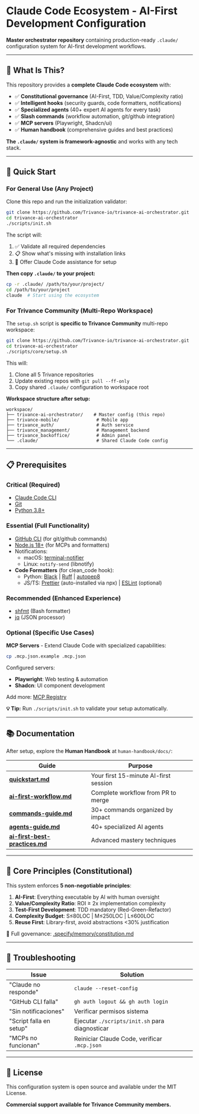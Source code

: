 # Claude Code Ecosystem - AI-First Development Configuration

**Master orchestrator repository** containing production-ready `.claude/` configuration system for AI-first development workflows.

---

## 🎯 What Is This?

This repository provides a **complete Claude Code ecosystem** with:

- ✅ **Constitutional governance** (AI-First, TDD, Value/Complexity ratio)
- ✅ **Intelligent hooks** (security guards, code formatters, notifications)
- ✅ **Specialized agents** (40+ expert AI agents for every task)
- ✅ **Slash commands** (workflow automation, git/github integration)
- ✅ **MCP servers** (Playwright, Shadcn/ui)
- ✅ **Human handbook** (comprehensive guides and best practices)

**The `.claude/` system is framework-agnostic** and works with any tech stack.

---

## 🚀 Quick Start

### **For General Use (Any Project)**

Clone this repo and run the initialization validator:

```bash
git clone https://github.com/Trivance-io/trivance-ai-orchestrator.git
cd trivance-ai-orchestrator
./scripts/init.sh
```

The script will:

1. ✅ Validate all required dependencies
2. 📋 Show what's missing with installation links
3. 🤖 Offer Claude Code assistance for setup

**Then copy `.claude/` to your project:**

```bash
cp -r .claude/ /path/to/your/project/
cd /path/to/your/project
claude  # Start using the ecosystem
```

### **For Trivance Community (Multi-Repo Workspace)**

The `setup.sh` script is **specific to Trivance Community** multi-repo workspace:

```bash
git clone https://github.com/Trivance-io/trivance-ai-orchestrator.git
cd trivance-ai-orchestrator
./scripts/core/setup.sh
```

This will:

1. Clone all 5 Trivance repositories
2. Update existing repos with `git pull --ff-only`
3. Copy shared `.claude/` configuration to workspace root

**Workspace structure after setup:**

```
workspace/
├── trivance-ai-orchestrator/    # Master config (this repo)
├── trivance-mobile/              # Mobile app
├── trivance_auth/                # Auth service
├── trivance_management/          # Management backend
├── trivance_backoffice/          # Admin panel
└── .claude/                      # Shared Claude Code config
```

---

## 📋 Prerequisites

### **Critical (Required)**

- [Claude Code CLI](https://docs.anthropic.com/en/docs/claude-code/installation)
- [Git](https://git-scm.com/downloads)
- [Python 3.8+](https://www.python.org/downloads/)

### **Essential (Full Functionality)**

- [GitHub CLI](https://cli.github.com/) (for git/github commands)
- [Node.js 18+](https://nodejs.org/) (for MCPs and formatters)
- Notifications:
  - macOS: [terminal-notifier](https://github.com/julienXX/terminal-notifier)
  - Linux: `notify-send` (libnotify)
- **Code Formatters** (for clean_code hook):
  - Python: [Black](https://black.readthedocs.io/) | [Ruff](https://docs.astral.sh/ruff/) | [autopep8](https://github.com/hhatto/autopep8)
  - JS/TS: [Prettier](https://prettier.io/) (auto-installed via npx) | [ESLint](https://eslint.org/) (optional)

### **Recommended (Enhanced Experience)**

- [shfmt](https://github.com/mvdan/sh#shfmt) (Bash formatter)
- [jq](https://jqlang.github.io/jq/) (JSON processor)

### **Optional (Specific Use Cases)**

**MCP Servers** - Extend Claude Code with specialized capabilities:

```bash
cp .mcp.json.example .mcp.json
```

Configured servers:

- **Playwright**: Web testing & automation
- **Shadcn**: UI component development

Add more: [MCP Registry](https://github.com/modelcontextprotocol/servers)

**💡 Tip:** Run `./scripts/init.sh` to validate your setup automatically.

---

## 📚 Documentation

After setup, explore the **Human Handbook** at `human-handbook/docs/`:

| Guide                                                                            | Purpose                               |
| -------------------------------------------------------------------------------- | ------------------------------------- |
| **[quickstart.md](human-handbook/docs/quickstart.md)**                           | Your first 15-minute AI-first session |
| **[ai-first-workflow.md](human-handbook/docs/ai-first-workflow.md)**             | Complete workflow from PR to merge    |
| **[commands-guide.md](human-handbook/docs/commands-guide.md)**                   | 30+ commands organized by impact      |
| **[agents-guide.md](human-handbook/docs/agents-guide.md)**                       | 40+ specialized AI agents             |
| **[ai-first-best-practices.md](human-handbook/docs/ai-first-best-practices.md)** | Advanced mastery techniques           |

---

## 🎯 Core Principles (Constitutional)

This system enforces **5 non-negotiable principles**:

1. **AI-First**: Everything executable by AI with human oversight
2. **Value/Complexity Ratio**: ROI ≥ 2x implementation complexity
3. **Test-First Development**: TDD mandatory (Red-Green-Refactor)
4. **Complexity Budget**: S≤80LOC | M≤250LOC | L≤600LOC
5. **Reuse First**: Library-first, avoid abstractions <30% justification

📖 Full governance: [.specify/memory/constitution.md](.specify/memory/constitution.md)

---

## 🔧 Troubleshooting

| Issue                   | Solution                                       |
| ----------------------- | ---------------------------------------------- |
| "Claude no responde"    | `claude --reset-config`                        |
| "GitHub CLI falla"      | `gh auth logout && gh auth login`              |
| "Sin notificaciones"    | Verificar permisos sistema                     |
| "Script falla en setup" | Ejecutar `./scripts/init.sh` para diagnosticar |
| "MCPs no funcionan"     | Reiniciar Claude Code, verificar `.mcp.json`   |

---

## 📄 License

This configuration system is open source and available under the MIT License.

**Commercial support available for Trivance Community members.**
